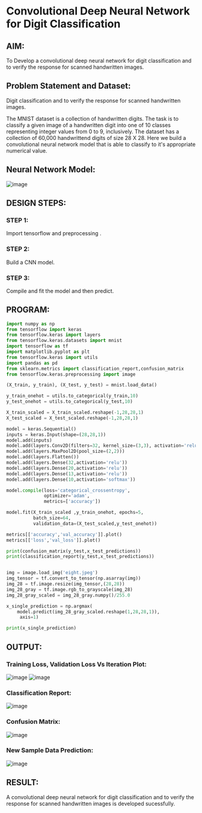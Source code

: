 # Convolutional Deep Neural Network for Digit Classification

## AIM:

To Develop a convolutional deep neural network for digit classification and to verify the response for scanned handwritten images.

## Problem Statement and Dataset:
Digit classification and to verify the response for scanned handwritten images.

The MNIST dataset is a collection of handwritten digits. The task is to classify a given image of a handwritten digit into one of 10 classes representing integer values from 0 to 9, inclusively. The dataset has a collection of 60,000 handwrittend digits of size 28 X 28. Here we build a convolutional neural network model that is able to classify to it's appropriate numerical value.

## Neural Network Model:

![image](https://user-images.githubusercontent.com/93427246/230703865-a6518aa2-7d2d-41fe-ae44-696ecbe3fc2e.png)

## DESIGN STEPS:

### STEP 1:
Import tensorflow and preprocessing .
### STEP 2:
Build a CNN model.
### STEP 3:
Compile and fit the model and then predict.


## PROGRAM:
```py
import numpy as np
from tensorflow import keras
from tensorflow.keras import layers
from tensorflow.keras.datasets import mnist
import tensorflow as tf
import matplotlib.pyplot as plt
from tensorflow.keras import utils
import pandas as pd
from sklearn.metrics import classification_report,confusion_matrix
from tensorflow.keras.preprocessing import image

(X_train, y_train), (X_test, y_test) = mnist.load_data()

y_train_onehot = utils.to_categorical(y_train,10)
y_test_onehot = utils.to_categorical(y_test,10)

X_train_scaled = X_train_scaled.reshape(-1,28,28,1)
X_test_scaled = X_test_scaled.reshape(-1,28,28,1)

model = keras.Sequential()
inputs = keras.Input(shape=(28,28,1))
model.add(inputs)
model.add(layers.Conv2D(filters=32, kernel_size=(3,3), activation='relu')) 
model.add(layers.MaxPool2D(pool_size=(2,2)))
model.add(layers.Flatten())
model.add(layers.Dense(32,activation='relu'))
model.add(layers.Dense(20,activation='relu'))
model.add(layers.Dense(13,activation='relu'))
model.add(layers.Dense(10,activation='softmax'))

model.compile(loss='categorical_crossentropy',
              optimizer='adam',
              metrics=['accuracy'])

model.fit(X_train_scaled ,y_train_onehot, epochs=5,
          batch_size=64, 
          validation_data=(X_test_scaled,y_test_onehot))

metrics[['accuracy','val_accuracy']].plot()
metrics[['loss','val_loss']].plot()

print(confusion_matrix(y_test,x_test_predictions))
print(classification_report(y_test,x_test_predictions))


img = image.load_img('eight.jpeg')
img_tensor = tf.convert_to_tensor(np.asarray(img))
img_28 = tf.image.resize(img_tensor,(28,28))
img_28_gray = tf.image.rgb_to_grayscale(img_28)
img_28_gray_scaled = img_28_gray.numpy()/255.0

x_single_prediction = np.argmax(
    model.predict(img_28_gray_scaled.reshape(1,28,28,1)),
     axis=1)

print(x_single_prediction)
```

## OUTPUT:

### Training Loss, Validation Loss Vs Iteration Plot:
![image](https://user-images.githubusercontent.com/93427246/230704047-af8c3028-5dbf-4c16-b336-fa4b2c44bfa2.png)
![image](https://user-images.githubusercontent.com/93427246/230704054-f99d26eb-cae4-4111-99ed-eb5eda2b8321.png)


### Classification Report:

![image](https://user-images.githubusercontent.com/93427246/230704067-2e2d3927-8ac8-49c0-9087-8ecc3a6c9d50.png)

### Confusion Matrix:
![image](https://user-images.githubusercontent.com/93427246/230704078-66950bd4-a942-43e6-b93e-e31fa2ef2b16.png)

### New Sample Data Prediction:
![image](https://user-images.githubusercontent.com/93427246/230704109-a8eccefc-2d83-48f5-a3f8-a6e3daffce57.png)

## RESULT:
A convolutional deep neural network for digit classification and to verify the response for scanned handwritten images is developed sucessfully.
